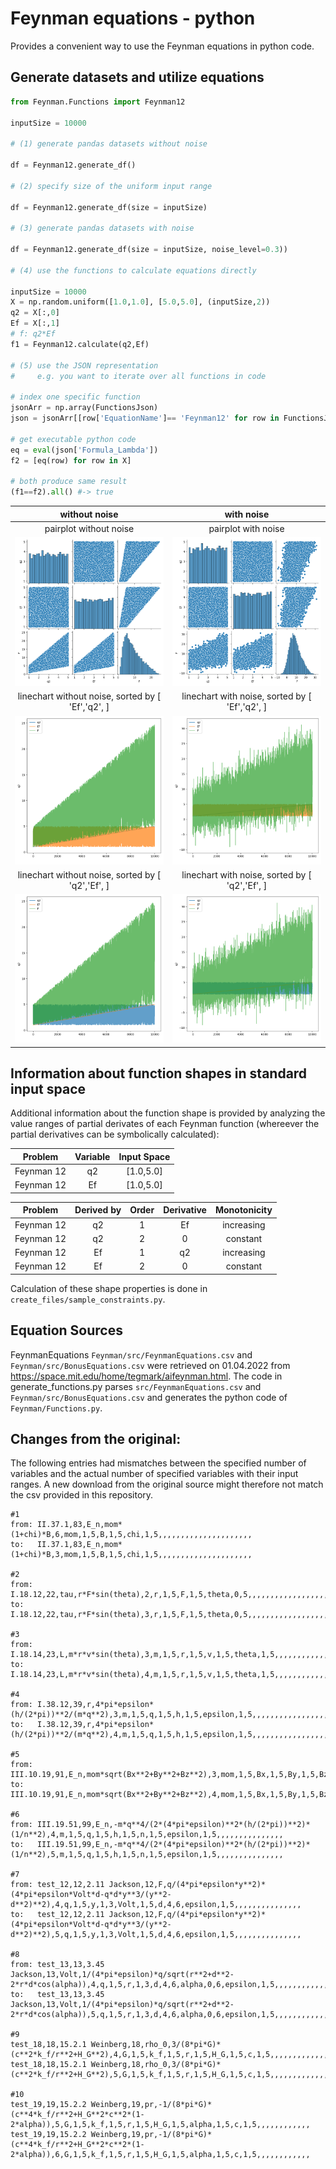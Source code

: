 # Feynman equations - python
Provides a convenient way to use the Feynman equations in python code. 

## Generate datasets and utilize equations
```python
from Feynman.Functions import Feynman12 

inputSize = 10000

# (1) generate pandas datasets without noise

df = Feynman12.generate_df()

# (2) specify size of the uniform input range

df = Feynman12.generate_df(size = inputSize)

# (3) generate pandas datasets with noise

df = Feynman12.generate_df(size = inputSize, noise_level=0.3))

# (4) use the functions to calculate equations directly

inputSize = 10000
X = np.random.uniform([1.0,1.0], [5.0,5.0], (inputSize,2))
q2 = X[:,0] 
Ef = X[:,1] 
# f: q2*Ef
f1 = Feynman12.calculate(q2,Ef)

# (5) use the JSON representation
#     e.g. you want to iterate over all functions in code

# index one specific function
jsonArr = np.array(FunctionsJson)
json = jsonArr[[row['EquationName']== 'Feynman12' for row in FunctionsJson]][0]

# get executable python code
eq = eval(json['Formula_Lambda'])
f2 = [eq(row) for row in X]

# both produce same result
(f1==f2).all() #-> true

```

|without noise|with noise|
|:---:|:---:|
|pairplot without noise|pairplot with noise|
|<img src="fig/pairplot.png" width="400" alt="pairplot without noise"/>|<img src="fig/pairplot_noisy.png" width="400" alt="pairplot with noise"/>|
|linechart without noise, sorted by [ 'Ef','q2', ]|linechart with noise, sorted by [ 'Ef','q2', ]|
|<img src="fig/lineplot1.png" width="400" alt="linechart without noise, sorted by [ 'Ef','q2', ]"/>|<img src="fig/lineplot1_noisy.png" width="400" alt="linechart with noise, sorted by [ 'Ef','q2', ]"/>|
|linechart without noise, sorted by [ 'q2','Ef', ]|linechart with noise, sorted by [ 'q2','Ef', ]|
|<img src="fig/lineplot2.png" width="400" alt="linechart without noise, sorted by [ 'q2','Ef', ]"/>|<img src="fig/lineplot2_noisy.png" width="400" alt="linechart with noise, sorted by [ 'q2','Ef', ]"/>|

## Information about function shapes in standard input space
Additional information about the function shape is provided by analyzing the value ranges of partial derivates of each Feynman function (whereever the partial derivatives can be symbolically calculated):

|Problem|Variable|Input Space|
|:---:|:---:|:---:|
|Feynman 12|q2| [1.0,5.0]|
|Feynman 12|Ef| [1.0,5.0]|

|Problem|Derived by|Order|Derivative|Monotonicity|
|:---:|:---:|:---:|:---:|:---:|
|Feynman 12|q2|1|Ef|increasing|
|Feynman 12|q2|2|0|constant|
|Feynman 12|Ef|1|q2|increasing|
|Feynman 12|Ef|2|0|constant|

Calculation of these shape properties is done in `create_files/sample_constraints.py`.

## Equation Sources
FeynmanEquations `Feynman/src/FeynmanEquations.csv` and `Feynman/src/BonusEquations.csv` were retrieved on
01.04.2022 from https://space.mit.edu/home/tegmark/aifeynman.html. The code in
generate_functions.py parses `src/FeynmanEquations.csv` and `Feynman/src/BonusEquations.csv` and
generates the python code of `Feynman/Functions.py`. 

## Changes from the original:
The following entries had mismatches between the specified number of variables and the
actual number of specified variables with their input ranges. A new download from the
original source might therefore not match the csv provided in this repository.

```
#1
from: II.37.1,83,E_n,mom*(1+chi)*B,6,mom,1,5,B,1,5,chi,1,5,,,,,,,,,,,,,,,,,,,,,
to:   II.37.1,83,E_n,mom*(1+chi)*B,3,mom,1,5,B,1,5,chi,1,5,,,,,,,,,,,,,,,,,,,,,

#2
from: I.18.12,22,tau,r*F*sin(theta),2,r,1,5,F,1,5,theta,0,5,,,,,,,,,,,,,,,,,,,,,
to:   I.18.12,22,tau,r*F*sin(theta),3,r,1,5,F,1,5,theta,0,5,,,,,,,,,,,,,,,,,,,,,

#3
from: I.18.14,23,L,m*r*v*sin(theta),3,m,1,5,r,1,5,v,1,5,theta,1,5,,,,,,,,,,,,,,,,,,
to:   I.18.14,23,L,m*r*v*sin(theta),4,m,1,5,r,1,5,v,1,5,theta,1,5,,,,,,,,,,,,,,,,,,

#4
from: I.38.12,39,r,4*pi*epsilon*(h/(2*pi))**2/(m*q**2),3,m,1,5,q,1,5,h,1,5,epsilon,1,5,,,,,,,,,,,,,,,,,,
to:   I.38.12,39,r,4*pi*epsilon*(h/(2*pi))**2/(m*q**2),4,m,1,5,q,1,5,h,1,5,epsilon,1,5,,,,,,,,,,,,,,,,,,

#5
from: III.10.19,91,E_n,mom*sqrt(Bx**2+By**2+Bz**2),3,mom,1,5,Bx,1,5,By,1,5,Bz,1,5,,,,,,,,,,,,,,,,,,
to:   III.10.19,91,E_n,mom*sqrt(Bx**2+By**2+Bz**2),4,mom,1,5,Bx,1,5,By,1,5,Bz,1,5,,,,,,,,,,,,,,,,,,

#6
from: III.19.51,99,E_n,-m*q**4/(2*(4*pi*epsilon)**2*(h/(2*pi))**2)*(1/n**2),4,m,1,5,q,1,5,h,1,5,n,1,5,epsilon,1,5,,,,,,,,,,,,,,,
to:   III.19.51,99,E_n,-m*q**4/(2*(4*pi*epsilon)**2*(h/(2*pi))**2)*(1/n**2),5,m,1,5,q,1,5,h,1,5,n,1,5,epsilon,1,5,,,,,,,,,,,,,,,

#7
from: test_12,12,2.11 Jackson,12,F,q/(4*pi*epsilon*y**2)*(4*pi*epsilon*Volt*d-q*d*y**3/(y**2-d**2)**2),4,q,1,5,y,1,3,Volt,1,5,d,4,6,epsilon,1,5,,,,,,,,,,,,,,,
to:   test_12,12,2.11 Jackson,12,F,q/(4*pi*epsilon*y**2)*(4*pi*epsilon*Volt*d-q*d*y**3/(y**2-d**2)**2),5,q,1,5,y,1,3,Volt,1,5,d,4,6,epsilon,1,5,,,,,,,,,,,,,,,

#8
from: test_13,13,3.45 Jackson,13,Volt,1/(4*pi*epsilon)*q/sqrt(r**2+d**2-2*r*d*cos(alpha)),4,q,1,5,r,1,3,d,4,6,alpha,0,6,epsilon,1,5,,,,,,,,,,,,,,,
to:   test_13,13,3.45 Jackson,13,Volt,1/(4*pi*epsilon)*q/sqrt(r**2+d**2-2*r*d*cos(alpha)),5,q,1,5,r,1,3,d,4,6,alpha,0,6,epsilon,1,5,,,,,,,,,,,,,,,

#9
test_18,18,15.2.1 Weinberg,18,rho_0,3/(8*pi*G)*(c**2*k_f/r**2+H_G**2),4,G,1,5,k_f,1,5,r,1,5,H_G,1,5,c,1,5,,,,,,,,,,,,,,,
test_18,18,15.2.1 Weinberg,18,rho_0,3/(8*pi*G)*(c**2*k_f/r**2+H_G**2),5,G,1,5,k_f,1,5,r,1,5,H_G,1,5,c,1,5,,,,,,,,,,,,,,,

#10
test_19,19,15.2.2 Weinberg,19,pr,-1/(8*pi*G)*(c**4*k_f/r**2+H_G**2*c**2*(1-2*alpha)),5,G,1,5,k_f,1,5,r,1,5,H_G,1,5,alpha,1,5,c,1,5,,,,,,,,,,,,
test_19,19,15.2.2 Weinberg,19,pr,-1/(8*pi*G)*(c**4*k_f/r**2+H_G**2*c**2*(1-2*alpha)),6,G,1,5,k_f,1,5,r,1,5,H_G,1,5,alpha,1,5,c,1,5,,,,,,,,,,,,
```